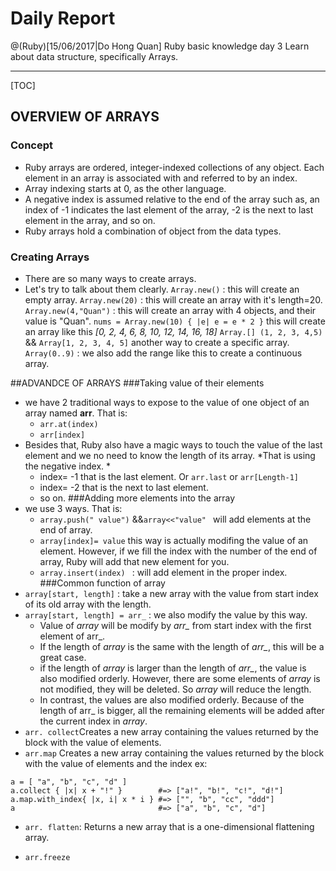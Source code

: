 
# Daily Report 

@(Ruby)[15/06/2017|Do Hong Quan]
Ruby basic knowledge day 3 
Learn about data structure, specifically Arrays.

----------

[TOC]

## OVERVIEW OF ARRAYS
### Concept
- Ruby arrays are ordered, integer-indexed collections of any object. Each element in an array is associated with and referred to by an index.
- Array indexing starts at 0, as the other language. 
- A negative index is assumed relative to the end of the array such as, an index of -1 indicates the last element of the array, -2 is the next to last element in the array, and so on.
- Ruby arrays hold a combination of object from the data types.
### Creating Arrays
- There are so many ways to create arrays.
- Let's try to talk about them clearly.
	`Array.new()` : this will create an empty array.
	`Array.new(20)` : this will create an array with it's length=20.
	`Array.new(4,"Quan")` : this will create an array with 4 objects, and their value is "Quan".
	`nums = Array.new(10) { |e| e = e * 2 }` this will create an array like this *[0, 2, 4, 6, 8, 10, 12, 14, 16, 18]*
 `Array.[] (1, 2, 3, 4,5)` && `Array[1, 2, 3, 4, 5]` another way to create a specific array.
` Array(0..9)` : we also add the range like this to create a continuous array.

##ADVANDCE OF ARRAYS
###Taking value of their elements
- we have 2 traditional ways to expose to the value of one object of an array named **arr**. That is:
	- `arr.at(index)`
	- `arr[index]`
- Besides that, Ruby also have a magic ways to touch the value of the last element and we no need to know the length of its array. *That is using the negative index. * 
	- index= -1 that is the last element. Or `arr.last` or `arr[Length-1]`
	- index= -2 that is the next to last element.
	- so on.
###Adding more elements into the array
- we use 3 ways. That is:
	- `array.push(" value")` &&`array<<"value" ` will add elements at the end of array.
	-  `array[index]= value` this way is actually modifing the value of an element. However, if we fill the index with the number of the end of array, Ruby will add that new element for you.
	- `array.insert(index) ` : will add element in the proper index.
###Common function of array
- `array[start, length]` : take a new array with the value from start index of its old array with the length. 
- `array[start, length] = arr_`  : we also modify the value by this way. 
	- Value of *array* will be modify by *arr_* from start index with the first element of arr_. 
	- If the length of *array* is the same with the length of *arr_*, this will be a great case.
	- if the length of *array* is larger than the length of *arr_*, the value is also modified orderly. However, there are some elements of *array* is not modified, they will be deleted. So *array* will reduce the length.
	- In contrast, the values are also modified orderly. Because of the length of arr_ is bigger, all the remaining elements will be added after the current index in *array*.
- `arr. collect`Creates a new array containing the values returned by the block with the value of elements.
- `arr.map` Creates a new array containing the values returned by the block with the value of elements and the index
ex:
```
a = [ "a", "b", "c", "d" ]
a.collect { |x| x + "!" }        #=> ["a!", "b!", "c!", "d!"]
a.map.with_index{ |x, i| x * i } #=> ["", "b", "cc", "ddd"]
a                                #=> ["a", "b", "c", "d"]
```

- `arr. flatten`: Returns a new array that is a one-dimensional flattening array.

- ` arr.freeze `


